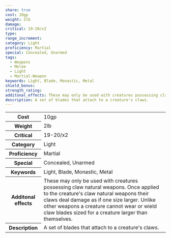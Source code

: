 ```yaml
---
share: true
cost: 10gp
weight: 2lb
damage: 
critical: 19-20/x2
type: 
range_increment: 
category: Light
proficiency: Martial
special: Concealed, Unarmed
tags:
  - Weapons
  - Melee
  - Light
  - Martial-Weapon
keywords: Light, Blade, Monastic, Metal
shield_bonus: 
strength_rating: 
additonal_effects: These may only be used with creatures possessing claw natural weapons. Once applied to the creature's claw natural weapons their claws deal damage as if one size larger. Unlike other weapons a creature cannot wear or wield claw blades sized for a creature larger than themselves.
description: A set of blades that attach to a creature's claws.
---
```


<p><span style="overflow-x: auto;"><table><tbody><tr><th>Cost</th><td>10gp</td></tr><tr><th>Weight</th><td>2lb</td></tr><tr><th>Critical</th><td>19-20/x2</td></tr><tr><th>Category</th><td>Light</td></tr><tr><th>Proficiency</th><td>Martial</td></tr><tr><th>Special</th><td>Concealed, Unarmed</td></tr><tr><th>Keywords</th><td>Light, Blade, Monastic, Metal</td></tr><tr><th>Additonal effects</th><td>These may only be used with creatures possessing claw natural weapons. Once applied to the creature's claw natural weapons their claws deal damage as if one size larger. Unlike other weapons a creature cannot wear or wield claw blades sized for a creature larger than themselves.</td></tr><tr><th>Description</th><td>A set of blades that attach to a creature's claws.</td></tr></tbody></table></span></p>